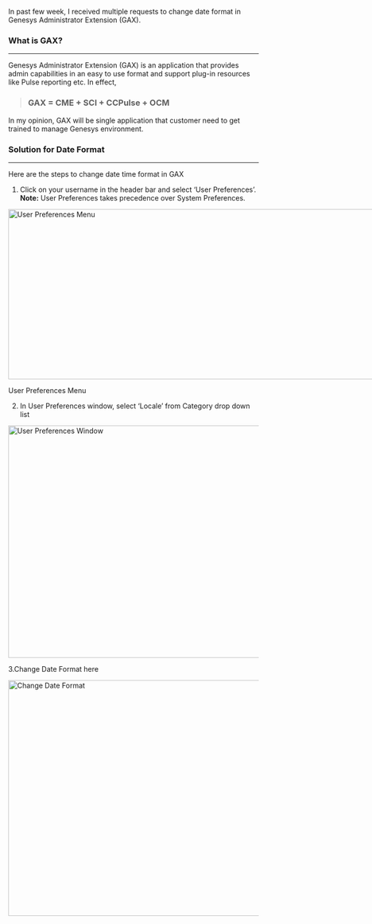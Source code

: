 
In past few week, I received multiple requests to change date format in Genesys Administrator Extension (GAX).

### What is GAX?

* * *

Genesys Administrator Extension (GAX) is an application that provides admin capabilities in an easy to use format and support plug-in resources like Pulse reporting etc. In effect,

> ### **GAX = CME + SCI + CCPulse + OCM**

In my opinion, GAX will be single application that customer need to get trained to manage Genesys environment.

### Solution for Date Format

* * *

Here are the steps to change date time format in GAX

1. Click on your username in the header bar and select &#8216;User Preferences&#8217;. **Note:** User Preferences takes precedence over System Preferences.

<div id="attachment_5751" style="width: 1061px" class="wp-caption aligncenter">
  <a href="/wp-content/uploads/2015/07/GAX-User-Pref-Menu-e1435917559877-1.png"><img aria-describedby="caption-attachment-5751" class="size-full wp-image-5751" src="/wp-content/uploads/2015/07/GAX-User-Pref-Menu-e1435917559877-1.png" alt="User Preferences Menu" width="1051" height="342" /></a>
  
  <p id="caption-attachment-5751" class="wp-caption-text">
    User Preferences Menu
  </p>
</div>

2. In User Preferences window, select &#8216;Locale&#8217; from Category drop down list

[<img class="aligncenter size-full wp-image-5761" src="http://localhost/newlakshmikanth3/wp-content/uploads/2015/07/GAX-User-Pref.png" alt="User Preferences Window" width="1038" height="467" srcset="http://localhost/newlakshmikanth3/wp-content/uploads/2015/07/GAX-User-Pref.png 1038w, http://localhost/newlakshmikanth3/wp-content/uploads/2015/07/GAX-User-Pref-300x135.png 300w, http://localhost/newlakshmikanth3/wp-content/uploads/2015/07/GAX-User-Pref-1024x461.png 1024w, http://localhost/newlakshmikanth3/wp-content/uploads/2015/07/GAX-User-Pref-768x346.png 768w" sizes="(max-width: 1038px) 100vw, 1038px" />](http://localhost/newlakshmikanth3/wp-content/uploads/2015/07/GAX-User-Pref.png)

3.Change Date Format here

[<img class="aligncenter size-full wp-image-5741" src="/wp-content/uploads/2015/07/GAX-DateFormat-1.png" alt="Change Date Format" width="1038" height="474" />](/wp-content/uploads/2015/07/GAX-DateFormat-1.png)